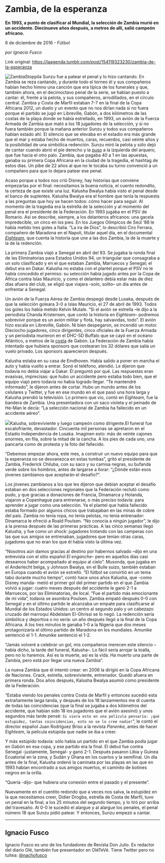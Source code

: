 # Zambia, de la esperanza

**En 1993, a punto de clasificar al Mundial, la selección de Zambia murió en un accidente. Diecinueve años después, a metros de allí, salió campeón africano.**

6 de diciembre de 2016 - Fútbol

_por Ignacio Fusco_

Link original: https://laagenda.tumblr.com/post/154119323230/zambia-de-la-esperanza

![Zambia](https://64.media.tumblr.com/f039e14b2521727af75ff30b2616815e/tumblr_inline_pk0l8tFtbd1t6q87u_500.jpg)Stoppila
Sunzu fue a patear el penal y lo hizo cantando. En Zambia se reza
cantando, y durante todo el torneo él y sus compañeros habían
hecho himno una canción que era típica de los funerales y que,
también ahora, en el decimoctavo penal de la serie, se habían
puesto a cantar: él, frente a la pelota, y sus compañeros,
arrodillados, en el círculo central. Zambia y Costa de Marfil
estaban 7-7 en la final de la Copa Africana 2012, un duelo y un
evento que no nos dirían nada si no fuera porque el partido se jugó
en Libreville,
Gabón, a dos kilómetros de las costas de la playa donde se había
estrellado, en 1993, un avión de la Fuerza Armada de Zambia que mató
a los 18 jugadores de la selección, y si no fuera también porque la
mañana anterior Sunzu y todos sus compañeros habían estado ahí.
El silencio que se elevaba en el estadio era más grande que el mar y
estaba hecho de muertos, caras, recuerdos, casi veinte años y la
posibilidad de una simbólica redención. Sunzu
miró la pelota y sólo dejó de cantar cuando abrió el pie derecho
y la [puso](https://www.youtube.com/watch?v=vU_2dPRn73E) a
la izquierda del arquero, que fue hacia el otro palo. Zambia, que
pagaba 40 a 1 en las apuestas, ganaba su primera Copa Africana en la
ciudad de la tragedia, el hashtag de estos días. Un pibe de 22 años
al que no le tocaba su turno convenció a un compañero para que lo
dejara patear ese penal.

Acaso
porque a todos nos crió Disney, hay historias que conviene
empezarlas por el final: necesitamos la buena noticia, el cuento
redondito, la certeza de que existe una luz. Kalusha
Bwalya había visto el penal desde el banco de suplentes. Kalusha
Bwalya era el hombre que tenía la respuesta a las preguntas que hoy
se hacen todos: cómo hacer para seguir. Al momento de la tragedia
era la estrella de la selección y al momento del penal era el
presidente de la Federación. En 1993 jugaba en el PSV de Romario.
Así se describe, siempre, a los delanteros africanos: una gacela
impredecible, un circo en los pies. En los Juegos Olímpicos de Seúl
‘88 le había metido tres goles a Italia. “La ira de Dios”, lo
describió Ciro Ferrara, compañero de Maradona en el Napoli, titular
aquel día, en el documental [*Eighteam*](https://www.youtube.com/watch?v=D0MZw77U_XI),
que cuenta la historia que une a las dos Zambia, la de la muerte y la
de la redención. 


La
primera Zambia viajó a Senegal en abril del 93. Se jugaba la ronda
final de las Eliminatorias para Estados Unidos 94, un triangular que
consagraba a un solo clasificado y en el que estaban Zambia,
Marruecos y Senegal; el debut era en Dakar. Kalusha no estaba con el
plantel porque el PSV no le había concedido el permiso: su selección
había jugado antes por la Copa de África contra Islas Mauricio, y
como el delantero debía estar más de diez días afuera del club, se
eligió que viajara –solo, solito– un día antes de enfrentar a
Senegal. 


Un
avión de la Fuerza Aérea de Zambia despegó desde Lusaka, después
de que la selección goleara 3-0 a Islas Mauricio, el 27 de abril de
1993. Todos los goles los había metido Kelvin Mutale. “Si el avión
se estrella –le dijo a la periodista Chanda Kristensen, que contó
la historia en *Eighteam*–
podremos
sobrevivir porque es un avión militar y flota, hay salvavidas,
todo”. El avión hizo escala en Libreville,
Gabón. Ni bien despegaron, se incendió un motor. Dieciocho
jugadores, cinco dirigentes, cinco oficiales de la Fuerza Armada y un
periodista murieron en el DHC-5D Buffalo que se cayó en el océano
Atlántico, a metros de la [costa](https://www.google.com.ar/maps/place/Gab%C3%B3n/@-0.8188186,7.1145037,6z/data=!3m1!4b1!4m5!3m4!1s0x107f3b8a5438f3ed:0x7b0cc30e36786b15!8m2!3d-0.803689!4d11.609444)
de Gabón. La Federación de Zambia había intentado que hubiera
sponsors que costearan los 32 dólares que salía un vuelo privado.
Los sponsors aparecieron después.

Kalusha
estaba en su casa de Eindhoven. Había salido a poner en marcha el
auto y había vuelto a entrar. Sonó el teléfono, atendió. Le
dijeron que todavía no debía viajar a Dakar. Él preguntó por qué.
Las respuestas eran evasivas, imprecisas: que hubo un accidente pero
estaba todo bien, que el equipo viajó pero todavía no había
logrado llegar. “Te mantendré informado”, le dijeron antes de
cortar. Hubo un mundo antes de los celulares y Twitter, y fue en ese
mundo en el que pasó una hora larga y Kalusha prendió la
televisión. Lo primero que vio, contó en *Eighteam*,
fue la bandera de Zambia. Una presentadora con un saco violeta y el
peinado de He-Man le decía: “La
selección nacional de Zambia ha fallecido en un accidente aéreo”.

![](https://64.media.tumblr.com/f039e14b2521727af75ff30b2616815e/tumblr_inline_pk0l8tFtbd1t6q87u_500.jpg)Kalusha, sobreviviente y luego campeón como dirigente.El
funeral fue escalofriante, devastador. Cincuenta mil personas se apretaron en el
Estadio Independencia de Lusaka. Imaginen esto: más de veinte
cajones enormes, en fila, sobre la mitad de la cancha. A los pies de
cada uno, una pancarta como de protesta y la foto del fallecido. 


“Debemos
empezar ahora, este mes, a construir un nuevo equipo para que la
esperanza no se desvanezca en estas tumbas”, gritó el presidente
de Zambia, Frederick Chiluba, con su saco y su camisa negras, su
bufanda verde sobre los hombros, antes de largarse a llorar: “¿Dónde
están esos jóvenes zambianos que aceptarán el desafío?”.

Los
jóvenes zambianos a los que les dijeron que debían aceptar el
desafío estaban en dos selecciones regionales que la Federación
reclutó como pudo, y que gracias a donaciones de Francia, Dinamarca
y Holanda, viajaron a Copenhague para entrenarse, o más preciso
todavía: para aprender a jugar como una selección. Ya el plantel
que había fallecido estaba formado por algunos chicos que trabajaban
en las minas de cobre del país. Zambia no tenía ropa, no tenía
pelotas, no tenía entrenador: Dinamarca le ofreció a Roald Poulsen.
“No conocía a ningún jugador”, le dijo a la prensa después de
las primeras prácticas. A las cinco semanas llegó Kalusha, y fue
como un shock: jugadores trotando con las camperas con las que sus
amigos se entrenaban, jugadores que tenían otras caras, jugadores
que no eran los que él había visto la última vez. 


“Nosotros
aún damos gracias al destino por habernos salvado –dijo
en una entrevista con el sitio español *El
enganche*–
pero
en aquellos días casi deseamos haber acompañado al equipo al
cielo”. Musonda, que jugaba en el Anderlecht belga, y Johnson
Bwalya, en el Bulle suizo, también estaban en Europa cuando el avión
se estrelló. “El
fútbol se convirtió en un tema tabú durante mucho tiempo”, contó
hace unos años Kalusha, que -como Disney manda- metió el primer gol
del primer partido en el que Zambia volvió a jugar: cuatro meses
después del accidente le ganó 2-1 a Marruecos, por las
Eliminatorias, de local. “Fue el partido más emocionante de mi
vida”, todavía se asombra Poulsen.
Zambia empató después 0-0 con Senegal y en el último partido le
alcanzaba un empate para clasificarse al Mundial de los Estados
Unidos: un centro al segundo palo y un cabezazo cruzado del marroquí
Abdelslam
El-Ghrissi se lo negó. La redención sería simbólica y deportiva o
no sería: un año después llegó a la final de la Copa Africana. A
los tres minutos le ganaba 1-0 a la Nigeria que dos meses
protagonizaría el último partido de Maradona en los mundiales.
Amunike sentenció el 1-1. Amunike sentenció el 1-2. 


“Jamás
volveré a celebrar un gol, mis compañeros merecen este silencio
–había
dicho, la tarde del funeral, Kalusha–.
Lo
fácil sería arrojar la toalla, pero no lo haremos. Así es la
muerte, así es la vida. Ha muerto una parte de Zambia, pero está
por llegar una nueva Zambia”.



La
nueva Zambia que él intentó crear: en 2006 la dirigió en la Copa
Africana de Naciones. Crack, estrella, sobreviviente, entrenador.
Quedó afuera en primera ronda. Dos años después, Kalusha Bwalya
asumió como presidente de la Federación.

“Estaba
viendo los penales contra Costa de Marfil y entonces sucedió esta
extrañamente larga tanda, y después de los 18 lanzamientos me di
cuenta de todas las coincidencias (que la final se jugaba a dos
kilómetros del accidente, que habían sido 18 los jugadores que el
avión asesinó) y unos segundos más tarde pensé: `Si viera esto en
una película pensaría: ¡qué estupidez, tantas coincidencias, esto
no se lo cree nadie!`”, le contó el director español Juan
Rodríguez Briso a la revista *Panenka*,
antes de hacer *Eighteam*,
la película estúpida que nadie se iba a creer.

Y
más estúpido todavía: sólo había un partido en el que Zambia
podía jugar en Gabón en esa copa, y ese partido era la final. El
debut fue contra Senegal -justamente, Senegal- y ganó 2-1. Después
pasaron Libia y Guinea Ecuatorial en la zona, y Sudán y Ghana en los
cuartos y la semifinal. Un día antes de la final, Kalusha ordenó la
caminata por las playas en las que en 1993 habían encontrado a sus
amigos muertos, el caminito de botines negros en la orilla. 


“Quería
-dijo- que hubiera una conexión entre el pasado y el presente”.

Nuevamente
en el cuentito redondo que a veces nos salva, la estupidez en la que
necesitamos creer, Didier Drogba, estrella de Costa de Marfil, tuvo
un penal en la final, a los 25 minutos del segundo tiempo, y lo tiró
por arriba del travesaño. Al 0-0 le sucedió el alargue y al alargue
los penales, el penal número 18 que Sunzu pidió patear. Y entonces,
 Sunzu empezó a cantar. 




---

 Ignacio Fusco
--------------

Ignacio Fusco es uno de los fundadores de Revista Don Julio. Ex redactor del diario Olé, también fue presentador en OléTeVé. Tiene Twitter pero no tuitea: [@nachofusco](https://twitter.com/nachofusco) 

